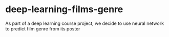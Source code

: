 # deep-learning-films-genre
As part of a deep learning course project, we decide to use neural network to predict film genre from its poster
